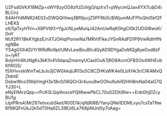 U2FsdGVkX18MZp+sWY8zyOD8zfUZoVgO/qzIrxT+pWycmQJax4YX7cdjO4iBLCnz
84AHYdMNR24E02vDWQQHIwq3Bf9jscjZ5PFRb5UBWjumMJFPfoQhil5kf2FLHEKS
xlt/5pTxyH1Vn+X8PVt93+YgJcNLyeMuiqJ42AnUwRqK0hgCI0k2UDGl8wsK/DnY
NUf2RY18kKYgbzE/nXTJOHqtPsmwNa7MRVtFikeJYGnRAdFD1P9VwRdtHfNxgNBe
YS4gGGhAD/Yr1KRdRo9pl/UMvLawBxuBIcdQyAD9DYgaDoMQg6yeDxd8zFo+/yAT
8vljrHV4KzNgKs3kK1n4VbbpqZmamyUCaxIOuA7jRO8AcmOFBSOs4WHEvbKfWG5/
fSXHvvskWmTwLbJo3jCWGkkqlJR13u5C8CZHKsWK4e0LbXHk3r/CIKAMxQZtdntE
DsbwWco3WqVmgH3x18v0/ll6QOri3r4uou9wOOhu9uhi92HH8mNa04aG7QYJ30+L
eNyERArzQpp+rPcK0LQqlAnxceYQll6wwPbCL70uS2DXi9lw++EnbGhjDZcyBU1g
IJplPRrs4/MrZ6TetxxubSket/R00D1k/qNjRI8B/YanyQNe1DDMLvyo7csTaTNw
6f98QFnUkJ2k5dT0Ha6ZL39Ez6Le7K8pNUnl0y7oAag=
